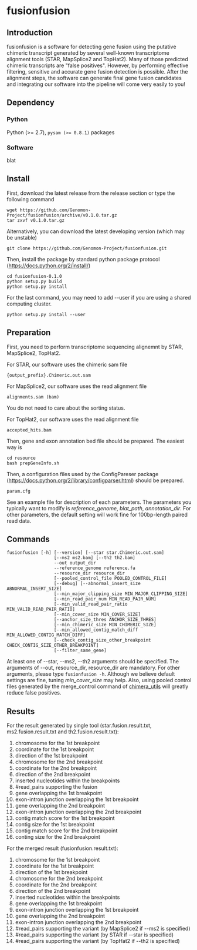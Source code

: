 # fusionfusion 

## Introduction

fusionfusion is a software for detecting gene fusion 
using the putative chimeric transcript generated by several well-known transcriptome alignment tools (STAR, MapSplice2 and TopHat2).
Many of those predicted chimeric transcripts are "false positives".
However, by performing effective filtering, sensitive and accurate gene fusion detection is possible.
After the alignment steps, the software can generate final gene fusion candidates
and integrating our software into the pipeline will come very easily to you!

## Dependency

### Python
Python (>= 2.7), `pysam (>= 0.8.1)` packages

### Software
blat

## Install

First, download the latest release from the release section or type the following command
```
wget https://github.com/Genomon-Project/fusionfusion/archive/v0.1.0.tar.gz
tar zxvf v0.1.0.tar.gz
```

Alternatively, you can download the latest developing version (which may be unstable)
```
git clone https://github.com/Genomon-Project/fusionfusion.git
```

Then, install the package by standard python package protocol (https://docs.python.org/2/install/)
```
cd fusionfusion-0.1.0
python setup.py build
python setup.py install
```

For the last command, you may need to add --user if you are using a shared computing cluster.
```
python setup.py install --user
```

## Preparation

First, you need to perform transcriptome sequencing alignemnt by STAR, MapSplice2, TopHat2. 

For STAR, our software uses the chimeric sam file
```
{output_prefix}.Chimeric.out.sam
```

For MapSplice2, our software uses the read alignment file
```
alignments.sam (bam)
```
You do not need to care about the sorting status.

For TopHat2, our software uses the read alignment file
```
accepted_hits.bam
```

Then, gene and exon annotation bed file should be prepared.
The easiest way is
```
cd resource
bash prepGeneInfo.sh
```

Then, a configuration files used by the ConfigPareser package (https://docs.python.org/2/library/configparser.html) 
should be prepared.
```
param.cfg
```
See an example file for description of each parameters.
The parameters you typically want to modify is *reference_genome*, *blat_path*, *annotation_dir*.
For other parameters, the default setting will work fine for 100bp-length paired read data.

## Commands

```
fusionfusion [-h] [--version] [--star star.Chimeric.out.sam]
                  [--ms2 ms2.bam] [--th2 th2.bam] 
                  --out output_dir
                  --reference_genome reference.fa 
                  --resource_dir resource_dir 
                  [--pooled_control_file POOLED_CONTROL_FILE]
                  [--debug] [--abnormal_insert_size ABNORMAL_INSERT_SIZE]
                  [--min_major_clipping_size MIN_MAJOR_CLIPPING_SIZE]
                  [--min_read_pair_num MIN_READ_PAIR_NUM]
                  [--min_valid_read_pair_ratio MIN_VALID_READ_PAIR_RATIO]
                  [--min_cover_size MIN_COVER_SIZE]
                  [--anchor_size_thres ANCHOR_SIZE_THRES]
                  [--min_chimeric_size MIN_CHIMERIC_SIZE]
                  [--min_allowed_contig_match_diff MIN_ALLOWED_CONTIG_MATCH_DIFF]
                  [--check_contig_size_other_breakpoint CHECK_CONTIG_SIZE_OTHER_BREAKPOINT]
                  [--filter_same_gene]
```
At least one of --star, --ms2, --th2 arguments should be specified.
The arguments of --out, resource_dir, resource_dir are mandatory.
For other arguments, please type `fusionfusion -h`.
Although we believe default settings are fine, tuning *min_cover_size* may help.
Also, using pooled control files generated by the merge_control command of [chimera_utils](https://github.com/friend1ws/chimera_utils)
will greatly reduce false positives.

## Results

For the result generated by single tool (star.fusion.result.txt, ms2.fusion.result.txt and th2.fusion.result.txt):

1. chromosome for the 1st breakpoint
1. coordinate for the 1st breakpoint
1. direction of the 1st breakpoint
1. chromosome for the 2nd breakpoint
1. coordinate for the 2nd breakpoint
1. direction of the 2nd breakpoint
1. inserted nucleotides within the breakpoints
1. #read_pairs supporting the fusion
1. gene overlapping the 1st breakpoint
1. exon-intron junction overlapping the 1st breakpoint
1. gene overlapping the 2nd breakpoint
1. exon-intron junction overlapping the 2nd breakpoint
1. contig match score for the 1st breakpoint
1. contig size for the 1st breakpoint
1. contig match score for the 2nd breakpoint
1. conting size for the 2nd breakpoint

For the merged result (fusionfusion.result.txt):

1. chromosome for the 1st breakpoint
1. coordinate for the 1st breakpoint
1. direction of the 1st breakpoint
1. chromosome for the 2nd breakpoint
1. coordinate for the 2nd breakpoint
1. direction of the 2nd breakpoint 
1. inserted nucleotides within the breakpoints 
1. gene overlapping the 1st breakpoint
1. exon-intron junction overlapping the 1st breakpoint
1. gene overlapping the 2nd breakpoint
1. exon-intron junction overlapping the 2nd breakpoint
1. #read_pairs supporting the variant (by MapSplice2 if --ms2 is specified)
1. #read_pairs supporting the variant (by STAR if --star is specified)
1. #read_pairs supporting the variant (by TopHat2 if --th2 is specified)

